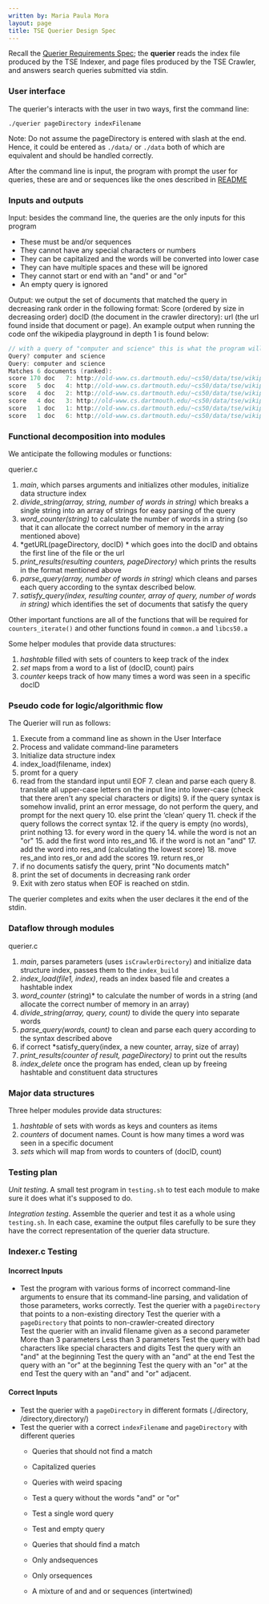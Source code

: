 ```yaml
---
written by: Maria Paula Mora
layout: page
title: TSE Querier Design Spec
---
```


Recall the [Querier Requirements Spec](REQUIREMENTS.md); the **querier** reads the index file produced by the TSE Indexer, and page files produced by the TSE Crawler, and answers search queries submitted via stdin.

### User interface

The querier's interacts with the user in two ways, first the command line:

```
./querier pageDirectory indexFilename
```

Note: Do not assume the pageDirectory is entered with slash at the end. Hence, it could be entered as `./data/` or `./data` both of which are equivalent and should be handled correctly.

After the command line is input, the program with prompt the user for queries, these are and or sequences like the ones described in [README](README.md)

### Inputs and outputs

Input: besides the command line, the queries are the only inputs for this program
- These must be and/or sequences
- They cannot have any special characters or numbers 
- They can be capitalized and the words will be converted into lower case
- They can have multiple spaces and these will be ignored
- They cannot start or end with an "and" or and "or"
- An empty query is ignored

Output: we output the set of documents that matched the query in decreasing rank order in the following format: Score (ordered by size in decreasing order) docID (the document in the crawler directory): url (the url found inside that document or page). An example output when running the code onf the wikipedia playground in depth 1 is found below:

``` c 
// with a query of "computer and science" this is what the program will print
Query? computer and science
Query: computer and science 
Matches 6 documents (ranked):
score 170 doc   7: http://old-www.cs.dartmouth.edu/~cs50/data/tse/wikipedia/Computer_science.html
score   5 doc   4: http://old-www.cs.dartmouth.edu/~cs50/data/tse/wikipedia/Dartmouth_College.html
score   4 doc   2: http://old-www.cs.dartmouth.edu/~cs50/data/tse/wikipedia/Linked_list.html
score   4 doc   3: http://old-www.cs.dartmouth.edu/~cs50/data/tse/wikipedia/Hash_table.html
score   1 doc   1: http://old-www.cs.dartmouth.edu/~cs50/data/tse/wikipedia/
score   1 doc   6: http://old-www.cs.dartmouth.edu/~cs50/data/tse/wikipedia/C_(programming_language).html
```

### Functional decomposition into modules

We anticipate the following modules or functions:

querier.c
1. *main*, which parses arguments and initializes other modules, initialize data structure index
2. *divide_string(array, string, number of words in string)* which breaks a single string into an array of strings for easy parsing of the query
3. *word_counter(string)* to calculate the number of words in a string (so that it can allocate the correct number of memory in the array mentioned above)
4. *getURL(pageDirectory, docID) * which goes into the docID and obtains the first line of the file or the url
5. *print_results(resulting counters, pageDirectory)* which prints the results in the format mentioned above
6. *parse_query(array, number of words in string)* which cleans and parses each query according to the syntax described below.
7. *satisfy_query(index, resulting counter, array of query, number of words in string)* which identifies the set of documents that satisfy the query

Other important functions are all of the functions that will be required for `counters_iterate()` and other functions found in `common.a` and `libcs50.a`
 
Some helper modules that provide data structures:
 1. *hashtable* filled with sets of counters to keep track of the index
 2. *set* maps from a word to a list of (docID, count) pairs
 3. *counter* keeps track of how many times a word was seen in a specific docID

### Pseudo code for logic/algorithmic flow
The Querier will run as follows:
1. Execute from a command line as shown in the User Interface
2. Process and validate command-line parameters
3. Initialize data structure index
4. index_load(filename, index)
5. promt for a query
6. read from the standard input until EOF
    7. clean and parse each query
    8. translate all upper-case letters on the input line into lower-case (check that there aren't any special characters or digits)
        9. if the query syntax is somehow invalid, print an error message, do not perform the query, and prompt for the next query
        10. else print the ‘clean’ query
    11. check if the query follows the correct syntax 
        12. if the query is empty (no words), print nothing
    13. for every word in the query
        14. while the word is not an "or"
            15. add the first word into res_and
            16. if the word is not an "and"
                17. add the word into res_and (calculating the lowest score)
        18. move res_and into res_or and add the scores
        19. return res_or
20. if no documents satisfy the query, print "No documents match"
21. print the set of documents in decreasing rank order
22. Exit with zero status when EOF is reached on stdin.

The querier completes and exits when the user declares it the end of the stdin.

### Dataflow through modules

querier.c
 1. *main*, parses parameters (uses ``isCrawlerDirectory``) and  initialize data structure index, passes them to the ``index_build``
 2. *index_load(file1, index)*, reads an index based file and creates a hashtable index 
 3. *word_counter* (string)* to calculate the number of words in a string (and allocate the correct number of memory in an array)
 4. *divide_string(array, query, count)* to divide the query into separate words
 5. *parse_query(words, count)* to clean and parse each query according to the syntax described above
 6. if correct *satisfy_query(index, a new counter, array, size of array)
 7. *print_results(counter of result, pageDirectory)* to print out the results
 7. *index_delete* once the program has ended, clean up by freeing hashtable and constituent data structures

### Major data structures

Three helper modules provide data structures:

 1. *hashtable* of sets with words as keys and counters as items
 2. *counters* of document names. Count is how many times a word was seen in a specific document
3. *sets* which will map from words to counters of (docID, count)

### Testing plan

*Unit testing*.  A small test program in `testing.sh` to test each module to make sure it does what it's supposed to do.

*Integration testing*.  Assemble the querier and test it as a whole using `testing.sh`.
In each case, examine the output files carefully to be sure they have the correct representation of the querier data structure. 

### Indexer.c Testing
#### Incorrect Inputs
- Test the program with various forms of incorrect command-line arguments to ensure that its command-line parsing, and validation of those parameters, works correctly.
Test the querier with a `pageDirectory` that points to a non-existing directory
Test the querier with a `pageDirectory` that points to non-crawler-created directory  
Test the querier with an invalid filename given as a second parameter
More than 3 parameters
Less than 3 parameters
Test the query with bad characters like special characters and digits
Test the query with an "and" at the beginning
Test the query with an "and" at the end
Test the query with an "or" at the beginning
Test the query with an "or" at the end
Test the query with an "and" and "or" adjacent. 

#### Correct Inputs
- Test the querier with a `pageDirectory` in different formats (./directory, /directory,directory/)
- Test the querier with a correct `indexFilename` and `pageDirectory` with different queries
    - Queries that should not find a match

    - Capitalized queries
    - Queries with weird spacing
    - Test a query without the words "and" or "or"
    - Test a single word query
    - Test and empty query 

    - Queries that should find a match
    - Only andsequences
    - Only orsequences
    - A mixture of and and or sequences (intertwined)